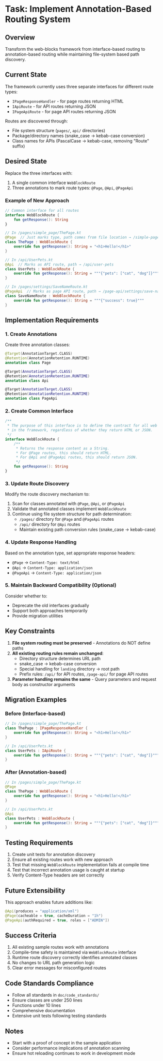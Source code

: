 # Task: Implement Annotation-Based Routing System

## Overview
Transform the web-blocks framework from interface-based routing to annotation-based routing while maintaining file-system based path discovery.

## Current State
The framework currently uses three separate interfaces for different route types:
- `IPageResponseHandler` - for page routes returning HTML
- `IApiRoute` - for API routes returning JSON
- `IPageApiRoute` - for page API routes returning JSON

Routes are discovered through:
- File system structure (`pages/`, `api/` directories)
- Package/directory names (snake_case → kebab-case conversion)
- Class names for APIs (PascalCase → kebab-case, removing "Route" suffix)

## Desired State
Replace the three interfaces with:
1. A single common interface `WebBlockRoute`
2. Three annotations to mark route types: `@Page`, `@Api`, `@PageApi`

### Example of New Approach

```kotlin
// Common interface for all routes
interface WebBlockRoute {
    fun getResponse(): String
}

// In /pages/simple_page/ThePage.kt
@Page  // Just marks type, path comes from file location → /simple-page
class ThePage : WebBlockRoute {
    override fun getResponse(): String = "<h1>Hello!</h1>"
}

// In /api/UserPets.kt  
@Api  // Marks as API route, path → /api/user-pets
class UserPets : WebBlockRoute {
    override fun getResponse(): String = """{"pets": ["cat", "dog"]}"""
}

// In /pages/settings/SaveNameRoute.kt
@PageApi  // Marks as page API route, path → /page-api/settings/save-name
class SaveNameRoute : WebBlockRoute {
    override fun getResponse(): String = """{"success": true}"""
}
```

## Implementation Requirements

### 1. Create Annotations
Create three annotation classes:
```kotlin
@Target(AnnotationTarget.CLASS)
@Retention(AnnotationRetention.RUNTIME)
annotation class Page

@Target(AnnotationTarget.CLASS)
@Retention(AnnotationRetention.RUNTIME)
annotation class Api

@Target(AnnotationTarget.CLASS)
@Retention(AnnotationRetention.RUNTIME)
annotation class PageApi
```

### 2. Create Common Interface
```kotlin
/**
 * The purpose of this interface is to define the contract for all web routes
 * in the framework, regardless of whether they return HTML or JSON.
 */
interface WebBlockRoute {
    /**
     * Returns the response content as a String.
     * For @Page routes, this should return HTML.
     * For @Api and @PageApi routes, this should return JSON.
     */
    fun getResponse(): String
}
```

### 3. Update Route Discovery
Modify the route discovery mechanism to:
1. Scan for classes annotated with `@Page`, `@Api`, or `@PageApi`
2. Validate that annotated classes implement `WebBlockRoute`
3. Continue using file system structure for path determination:
   - `/pages/` directory for `@Page` and `@PageApi` routes
   - `/api/` directory for `@Api` routes
   - Maintain existing path conversion rules (snake_case → kebab-case)

### 4. Update Response Handling
Based on the annotation type, set appropriate response headers:
- `@Page` → `Content-Type: text/html`
- `@Api` → `Content-Type: application/json`
- `@PageApi` → `Content-Type: application/json`

### 5. Maintain Backward Compatibility (Optional)
Consider whether to:
- Deprecate the old interfaces gradually
- Support both approaches temporarily
- Provide migration utilities

## Key Constraints
1. **File system routing must be preserved** - Annotations do NOT define paths
2. **All existing routing rules remain unchanged**:
   - Directory structure determines URL path
   - snake_case → kebab-case conversion
   - Special handling for `landing` directory → root path
   - Prefix rules: `/api/` for API routes, `/page-api/` for page API routes
3. **Parameter handling remains the same** - Query parameters and request body as constructor arguments

## Migration Examples

### Before (Interface-based)
```kotlin
// In /pages/simple_page/ThePage.kt
class ThePage : IPageResponseHandler {
    override fun getResponse(): String = "<h1>Hello!</h1>"
}

// In /api/UserPets.kt
class UserPets : IApiRoute {
    override fun getResponse(): String = """{"pets": ["cat", "dog"]}"""
}
```

### After (Annotation-based)
```kotlin
// In /pages/simple_page/ThePage.kt
@Page
class ThePage : WebBlockRoute {
    override fun getResponse(): String = "<h1>Hello!</h1>"
}

// In /api/UserPets.kt
@Api
class UserPets : WebBlockRoute {
    override fun getResponse(): String = """{"pets": ["cat", "dog"]}"""
}
```

## Testing Requirements
1. Create unit tests for annotation discovery
2. Ensure all existing routes work with new approach
3. Test that missing `WebBlockRoute` implementation fails at compile time
4. Test that incorrect annotation usage is caught at startup
5. Verify Content-Type headers are set correctly

## Future Extensibility
This approach enables future additions like:
```kotlin
@Api(produces = "application/xml")
@Page(cacheable = true, cacheDuration = "1h")
@PageApi(authRequired = true, roles = ["ADMIN"])
```

## Success Criteria
1. All existing sample routes work with annotations
2. Compile-time safety is maintained via `WebBlockRoute` interface
3. Runtime route discovery correctly identifies annotated classes
4. No changes to URL path generation logic
5. Clear error messages for misconfigured routes

## Code Standards Compliance
- Follow all standards in `doc/code_standards/`
- Ensure classes are under 250 lines
- Functions under 10 lines
- Comprehensive documentation
- Extensive unit tests following testing standards

## Notes
- Start with a proof of concept in the sample application
- Consider performance implications of annotation scanning
- Ensure hot reloading continues to work in development mode
